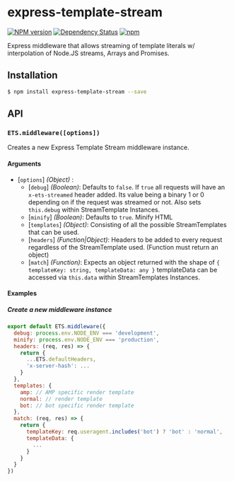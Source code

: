 express-template-stream
============
[![NPM version](https://badge.fury.io/js/express-template-stream.svg)](http://badge.fury.io/js/express-template-stream)
[![Dependency Status](https://img.shields.io/david/luigiplr/express-template-stream.svg)](https://david-dm.org/luigiplr/express-template-stream)
[![npm](https://img.shields.io/npm/dm/express-template-stream.svg?maxAge=2592000)]()

Express middleware that allows streaming of template literals w/ interpolation of Node.JS streams, Arrays and Promises.

## Installation
```bash
$ npm install express-template-stream --save
```

## API

### `ETS.middleware([options])`

Creates a new Express Template Stream middleware instance.

#### Arguments

* [`options`] *(Object)* :
  * [`debug`] *(Boolean)*: Defaults to `false`. If `true` all requests will have an `x-ets-streamed` header added. Its value being a binary 1 or 0 depending on if the request was streamed or not. Also sets `this.debug` within StreamTemplate Instances.
  * [`minify`] *(Boolean)*: Defaults to `true`. Minify HTML
  * [`templates`] *(Object)*: Consisting of all the possible StreamTemplates that can be used.
  * [`headers`] *(Function|Object)*: Headers to be added to every request regardless of the StreamTemplate used. (Function must return an object)
  * [`match`] *(Function)*: Expects an object returned with the shape of `{ templateKey: string, templateData: any }` templateData can be accessed via `this.data` within StreamTemplates Instances.


#### Examples

##### Create a new middleware instance

```js
export default ETS.middleware({
  debug: process.env.NODE_ENV === 'development',
  minify: process.env.NODE_ENV === 'production',
  headers: (req, res) => {
    return {
      ...ETS.defaultHeaders,
      'x-server-hash': ...
    }
  },
  templates: {
    amp: // AMP specific render template
    normal: // render template
    bot: // bot specific render template
  },
  match: (req, res) => {
    return {
      templateKey: req.useragent.includes('bot') ? 'bot' : 'normal',
      templateData: {
        ...
      }
    }
  }
})
```

